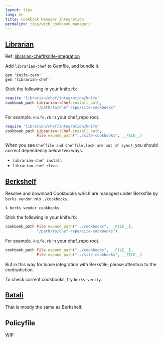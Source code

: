 ```yaml
---
layout: tips
lang: en
title: Cookbook Manager Integration
permalink: tips/with_cookbook_manager/
---
```



## [Librarian](https://github.com/applicationsonline/librarian-chef)

Ref: [librarian-chef#knife-integration](https://github.com/applicationsonline/librarian-chef#knife-integration)

Add `librarian-chef` to Gemfile, and bundle it.

```
gem 'knife-zero'
gem 'librarian-chef'
```

Stick the following in your knife.rb:

```ruby
require 'librarian/chef/integration/knife'
cookbook_path Librarian::Chef.install_path,
              "/path/to/chef-repo/site-cookbooks"
```

For example. `knife.rb` in your chef_repo root.

```ruby
require 'librarian/chef/integration/knife'
cookbook_path Librarian::Chef.install_path,
              File.expand_path("../site-cookbooks", __FILE__)
```

When you see `Cheffile and Cheffile.lock are out of sync!`, you should correct dependency below two ways.

- `librarian-chef install`
- `librarian-chef clean`


## [Berkshelf](http://berkshelf.com)

Resolve and download Cookbooks which are managed under Berksfile by `berks vendor` into `./cookbooks`.

```
$ berks vendor cookbooks
```

Stick the following in your knife.rb:

```ruby
cookbook_path File.expand_path("../cookbooks", __FILE__),
              "/path/to/chef-repo/site-cookbooks")
```

For example. `knife.rb` in your chef_repo root.

```ruby
cookbook_path File.expand_path("../cookbooks", __FILE__),
              File.expand_path("../site-cookbooks", __FILE__)
```

But in this way for loose integration with  Berksfile, please attention to the contradiction.

To check current cookbooks, try `berks verify`.

## [Batali](https://github.com/hw-labs/batali)

That is mostly the same as Berkshelf.

## Policyfile

WIP
